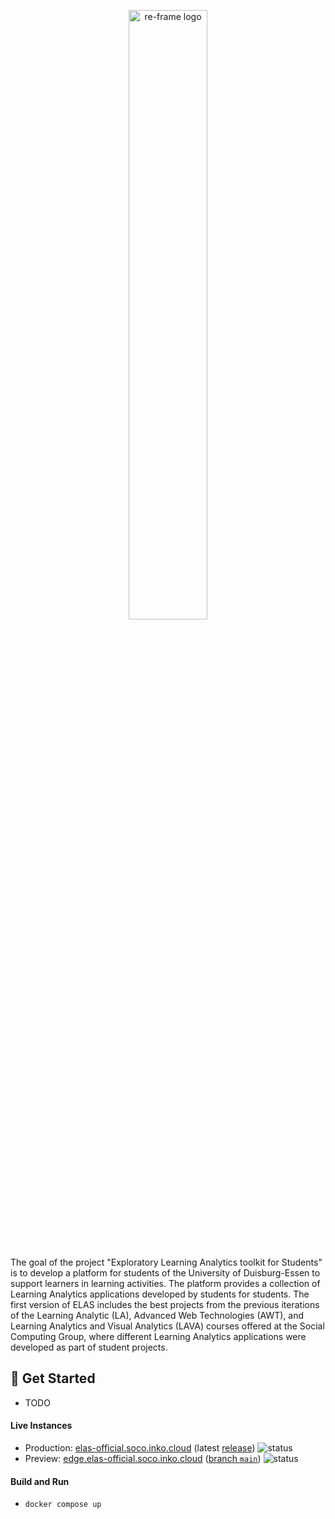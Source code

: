 <p align="center"><a href="https://www.uni-due.de/soco/research/projects/elas.php" target="_blank" rel="noopener noreferrer"><img style="width:50%;" src="assets/elas-logo.png" alt="re-frame logo"></a></p><br/>

The goal of the project "Exploratory Learning Analytics toolkit for Students" is to develop a platform for students of the University of Duisburg-Essen to support learners in learning activities. The platform provides a collection of Learning Analytics applications developed by students for students. The first version of ELAS includes the best projects from the previous iterations of the Learning Analytic (LA), Advanced Web Technologies (AWT), and Learning Analytics and Visual Analytics (LAVA) courses offered at the Social Computing Group, where different Learning Analytics applications were developed as part of student projects.

## 🚀 Get Started

- TODO

#### Live Instances

* Production: [elas-official.soco.inko.cloud](https://elas-official.soco.inko.cloud/) (latest [release](https://github.com/ude-soco/elas-official/releases)) ![status](https://argocd.cluster.soco.inko.cloud/api/badge?name=elas-official-prod)
* Preview: [edge.elas-official.soco.inko.cloud](https://edge.elas-official.soco.inko.cloud/) ([branch `main`](https://github.com/ude-soco/elas-official/tree/main)) ![status](https://argocd.cluster.soco.inko.cloud/api/badge?name=elas-official-edge)

#### Build and Run

* `docker compose up`
